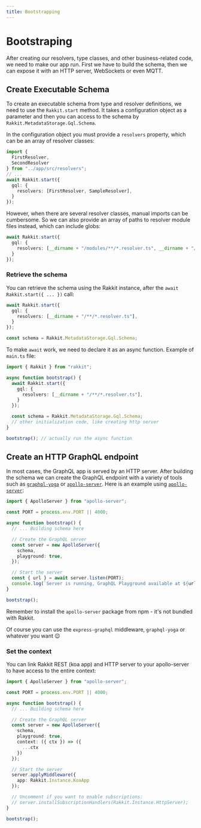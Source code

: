```yaml
---
title: Bootstrapping
---
```


# Bootstraping

After creating our resolvers, type classes, and other business-related code, we need to make our app run. First we have to build the schema, then we can expose it with an HTTP server, WebSockets or even MQTT.

## Create Executable Schema

To create an executable schema from type and resolver definitions, we need to use the `Rakkit.start` method.
It takes a configuration object as a parameter and then you can access to the schema by `Rakkit.MetadataStorage.Gql.Schema`.

In the configuration object you must provide a `resolvers` property, which can be an array of resolver classes:

```typescript
import {
  FirstResolver,
  SecondResolver
} from "../app/src/resolvers";
// ...
await Rakkit.start({
  gql: {
    resolvers: [FirstResolver, SampleResolver],
  }
});
```

However, when there are several resolver classes, manual imports can be cumbersome.
So we can also provide an array of paths to resolver module files instead, which can include globs:

```typescript
await Rakkit.start({
  gql: {
    resolvers: [__dirname + "/modules/**/*.resolver.ts", __dirname + "/resolvers/**/*.ts"],
  }
});
```

### Retrieve the schema
You can retrieve the schema using the Rakkit instance, after the `await Rakkit.start({ ... })` call:
```typescript
await Rakkit.start({
  gql: {
    resolvers: [__dirname + "/**/*.resolver.ts"],
  }
});

const schema = Rakkit.MetadataStorage.Gql.Schema;
```

To make `await` work, we need to declare it as an async function. Example of `main.ts` file:

```typescript
import { Rakkit } from "rakkit";

async function bootstrap() {
  await Rakkit.start({
    gql: {
      resolvers: [__dirname + "/**/*.resolver.ts"],
    }
  });

  const schema = Rakkit.MetadataStorage.Gql.Schema;
  // other initialization code, like creating http server
}

bootstrap(); // actually run the async function
```

## Create an HTTP GraphQL endpoint

In most cases, the GraphQL app is served by an HTTP server. After building the schema we can create the GraphQL endpoint with a variety of tools such as [`graphql-yoga`](https://github.com/prisma/graphql-yoga) or [`apollo-server`](https://github.com/apollographql/apollo-server). Here is an example using [`apollo-server`](https://github.com/apollographql/apollo-server):

```typescript
import { ApolloServer } from "apollo-server";

const PORT = process.env.PORT || 4000;

async function bootstrap() {
  // ... Building schema here

  // Create the GraphQL server
  const server = new ApolloServer({
    schema,
    playground: true,
  });

  // Start the server
  const { url } = await server.listen(PORT);
  console.log(`Server is running, GraphQL Playground available at ${url}`);
}

bootstrap();
```

Remember to install the `apollo-server` package from npm - it's not bundled with Rakkit.

Of course you can use the `express-graphql` middleware, `graphql-yoga` or whatever you want 😉

### Set the context
You can link Rakkit REST (koa app) and HTTP server to your apollo-server to have access to the entire context:

```typescript
import { ApolloServer } from "apollo-server";

const PORT = process.env.PORT || 4000;

async function bootstrap() {
  // ... Building schema here

  // Create the GraphQL server
  const server = new ApolloServer({
    schema,
    playground: true,
    context: ({ ctx }) => ({
      ...ctx
    })
  });

  // Start the server
  server.applyMiddleware({
    app: Rakkit.Instance.KoaApp
  });

  // Uncomment if you want to enable subscriptions:
  // server.installSubscriptionHandlers(Rakkit.Instance.HttpServer);
}

bootstrap();
```